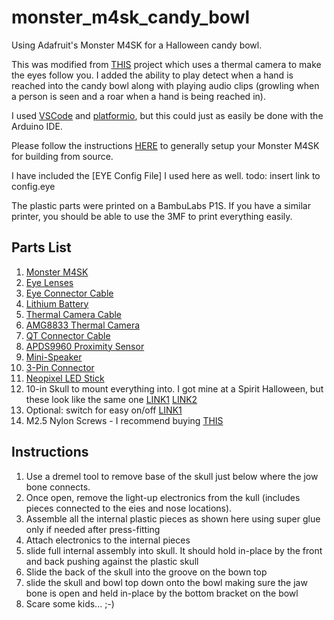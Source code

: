 # monster_m4sk_candy_bowl
Using Adafruit's Monster M4SK for a Halloween candy bowl.

This was modified from [THIS](https://learn.adafruit.com/monster-m4sk-is-watching-you/overview) project which uses a thermal camera to make the eyes follow you.  I added the ability to play detect when a hand is reached into the candy bowl along with playing audio clips (growling when a person is seen and a roar when a hand is being reached in).

I used [VSCode](https://code.visualstudio.com/) and [platformio](https://platformio.org/), but this could just as easily be done with the Arduino IDE.

Please follow the instructions [HERE](https://learn.adafruit.com/adafruit-monster-m4sk-eyes) to generally setup your Monster M4SK for building from source.

I have included the [EYE Config File] I used here as well.  todo: insert link to config.eye

The plastic parts were printed on a BambuLabs P1S.  If you have a similar printer, you should be able to use the 3MF to print everything easily.


## Parts List

1. [Monster M4SK](https://www.adafruit.com/product/4343)
2. [Eye Lenses](https://www.adafruit.com/product/3917)
3. [Eye Connector Cable](https://www.adafruit.com/product/4350)
4. [Lithium Battery](https://www.adafruit.com/product/1781)
5. [Thermal Camera Cable](https://www.adafruit.com/product/3950)
6. [AMG8833 Thermal Camera](https://www.adafruit.com/product/3538)
7. [QT Connector Cable](https://www.adafruit.com/product/4210)
8. [APDS9960 Proximity Sensor](https://www.adafruit.com/product/3595)
9. [Mini-Speaker](https://www.adafruit.com/product/3923)
10. [3-Pin Connector](https://www.adafruit.com/product/3893)
11. [Neopixel LED Stick](https://www.adafruit.com/product/1426)
12. 10-in Skull to mount everything into.  I got mine at a Spirit Halloween, but these look like the same one [LINK1](https://www.tractorsupply.com/tsc/product/red-shed-large-light-up-skull-decoration-2352173?store=1922) [LINK2](https://partyconnexion.com/new-skull-lu-10/)
13. Optional: switch for easy on/off [LINK1](https://www.digikey.com/en/products/detail/e-switch/RA1113112R/3778055?utm_adgroup=&utm_source=google&utm_medium=cpc&utm_campaign=PMax%20Shopping_Product_Low%20ROAS%20Categories&utm_term=&utm_content=&utm_id=go_cmp-20243063506_adg-_ad-__dev-c_ext-_prd-3778055_sig-Cj0KCQjw99e4BhDiARIsAISE7P9G5rRpclzWcZg-3TNdtSHT65RccuPgaGUKwaSfYaPJbDgD9tsjGOQaAsgBEALw_wcB&gad_source=1&gclid=Cj0KCQjw99e4BhDiARIsAISE7P9G5rRpclzWcZg-3TNdtSHT65RccuPgaGUKwaSfYaPJbDgD9tsjGOQaAsgBEALw_wcB)
14. M2.5 Nylon Screws - I recommend buying [THIS](https://www.adafruit.com/product/3299)


## Instructions

1. Use a dremel tool to remove base of the skull just below where the jow bone connects.
2. Once open, remove the light-up electronics from the kull (includes pieces connected to the eies and nose locations).
3. Assemble all the internal plastic pieces as shown here using super glue only if needed after press-fitting
4. Attach electronics to the internal pieces
5. slide full internal assembly into skull.  It should hold in-place by the front and back pushing against the plastic skull
6. Slide the back of the skull into the groove on the bown top
7. slide the skull and bowl top down onto the bowl making sure the jaw bone is open and held in-place by the bottom bracket on the bowl
8. Scare some kids... ;-)
